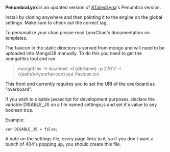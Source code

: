 **PenumbraLynx** is an updated version of [8TailedLynx](https://gitgud.io/obongo/8TailedLynx)'s Penumbra version.

Install by cloning anywhere and then pointing it to the engine on the global settings. Make sure to check out the correct tag.

To personalize your chan please read LynxChan's documentation on templates.

The favicon in the static directory is served from mongo and will need to be uploaded into MongoDB manually. To do this you need to get the 
mongofiles tool and run

> mongofiles -h localhost -d {dbName} -p 27017 -l {/path/to/yourfavicon} put /favicon.ico

This front end currently requires you to set the URI of the overboard as "overboard".

If you wish to disable javascript for development purposes, declare the variable DISABLE_JS on a file named settings.js and set it's value to any boolean true.

Example:
```
var DISABLE_JS = false;
```

A note on the settings file, every page links to it, so if you don't want a bunch of 404's popping up, you should create this file.